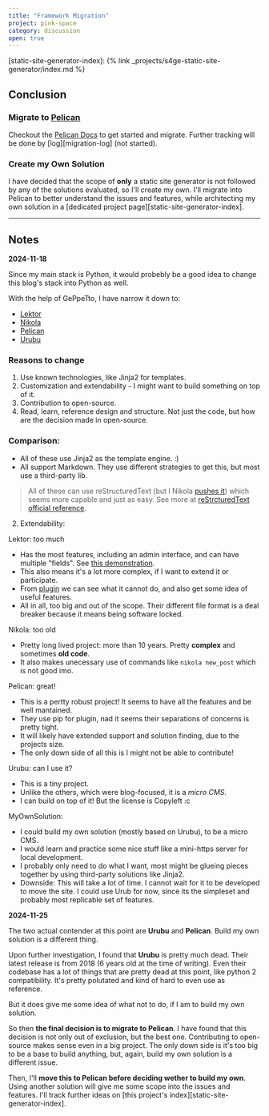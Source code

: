```yaml
---
title: "Framework Migration"
project: pink-space
category: discussion
open: true
---
```

[Lektor]: https://www.getlektor.com/
[Nikola]: https://getnikola.com/
[Pelican]: https://getpelican.com/
[Urubu]: http://urubu.jandecaluwe.com/
[lektor-demo-yt]: https://www.youtube.com/watch?v=lTWTCwuPdrU
[lektor-plugins]: https://www.getlektor.com/plugins/
[reStructuredText-nikola]: https://getnikola.com/quickstart.html
[reStrcturedText-official-reference]: https://docutils.sourceforge.io/docs/user/rst/quickref.html
[pelican-docs]: https://docs.getpelican.com/en/latest/
[static-site-generator-index]: {% link _projects/s4ge-static-site-generator/index.md %}


## Conclusion

### Migrate to [Pelican]

Checkout the [Pelican Docs][pelican-docs] to get started and migrate. Further tracking will be done by [log][migration-log] (not started).

### Create my Own Solution

I have decided that the scope of **only** a static site generator is not followed by any of the solutions evaluated, so I'll create my own. I'll migrate into Pelican to better understand the issues and features, while architecting my own solution in a [dedicated project page][static-site-generator-index].

---

## Notes

**2024-11-18**

Since my main stack is Python, it would probebly be a good idea to change this blog's stack into Python as well.

With the help of GePpeTto, I have narrow it down to:

* [Lektor]
* [Nikola]
* [Pelican]
* [Urubu]

### Reasons to change

1. Use known technologies, like Jinja2 for templates.
2. Customization and extendability - I might want to build something on top of it.
3. Contribution to open-source.
4. Read, learn, reference design and structure. Not just the code, but how are the decision made in open-source.

### Comparison:

* All of these use Jinja2 as the template engine. :)
* All support Markdown. They use different strategies to get this, but most use a third-party lib.

> All of these can use reStructuredText (but I Nikola [pushes it][reStructuredText-nikola]) which seems more capable and just as easy. See more at [reStrcturedText official reference][reStrcturedText-official-reference].

2. Extendability:

Lektor: too much

* Has the most features, including an admin interface, and can have multiple "fields". See [this demonstration][lektor-demo-yt].
* This also means it's a lot more complex, if I want to extend it or participate.
* From [plugin][lektor-plugins] we can see what it cannot do, and also get some idea of useful features.
* All in all, too big and out of the scope. Their different file format is a deal breaker because it means being software locked.

Nikola: too old

* Pretty long lived project: more than 10 years. Pretty **complex** and sometimes **old code**.
* It also makes unecessary use of commands like `nikola new_post` which is not good imo.

Pelican: great!

* This is a pertty robust project! It seems to have all the features and be well mantained.
* They use pip for plugin, nad it seems their separations of concerns is pretty tight.
* It will likely have extended support and solution finding, due to the projects size.
* The only down side of all this is I might not be able to contribute!

Urubu: can I use it?

* This is a tiny project.
* Unlike the others, which were blog-focused, it is a *micro CMS*.
* I can build on top of it! But the license is Copyleft :c

MyOwnSolution:

* I could build my own solution (mostly based on Urubu), to be a micro CMS.
* I would learn and practice some nice stuff like a mini-https server for local development.
* I probably only need to do what I want, most might be glueing pieces together by using third-party solutions like Jinja2.
* Downside: This will take a lot of time. I cannot wait for it to be developed to move the site. I could use Urub for now, since its the simpleset and probably most replicable set of features.

**2024-11-25**

The two actual contender at this point are
**Urubu** and **Pelican**. Build my own solution is a different thing.

Upon further investigation, I found that **Urubu** is pretty much dead. Their latest release is from 2018 (6 years old at the time of writing). Even their codebase has a lot of things that are pretty dead at this point, like python 2 compatibility. It's pretty polutated and kind of hard to even use as reference.

But it does give me some idea of what not to do, if I am to build my own solution.

So then **the final decision is to migrate to Pelican**. I have found that this decision is not only out of exclusion, but the best one. Contributing to open-source makes sense even in a big project. The only down side is it's too big to be a base to build anything, but, again, build my own solution is a different issue.

Then, I'll **move this to Pelican before deciding wether to build my own**. Using another solution will give me some scope into the issues and features. I'll track further ideas on [this project's index][static-site-generator-index].

